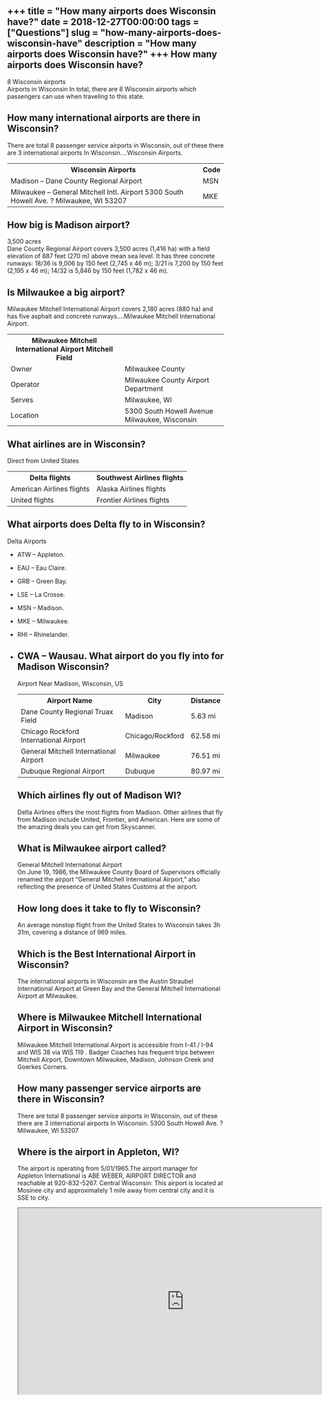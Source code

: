 +++
title = "How many airports does Wisconsin have?"
date = 2018-12-27T00:00:00
tags = ["Questions"]
slug = "how-many-airports-does-wisconsin-have"
description = "How many airports does Wisconsin have?"
+++
How many airports does Wisconsin have?
--------------------------------------

8 Wisconsin airports  
Airports in Wisconsin In total, there are 8 Wisconsin airports which passengers can use when traveling to this state.

How many international airports are there in Wisconsin?
-------------------------------------------------------

There are total 8 passenger service airports in Wisconsin, out of these there are 3 international airports In Wisconsin….Wisconsin Airports.

<table><tr><th>Wisconsin Airports</th><th>Code</th></tr><tr><td>Madison – Dane County Regional Airport</td><td>MSN</td></tr><tr><td>Milwaukee – General Mitchell Intl. Airport 5300 South Howell Ave. ? Milwaukee, WI 53207</td><td>MKE</td></tr></table>

How big is Madison airport?
---------------------------

3,500 acres  
Dane County Regional Airport covers 3,500 acres (1,416 ha) with a field elevation of 887 feet (270 m) above mean sea level. It has three concrete runways: 18/36 is 9,006 by 150 feet (2,745 x 46 m); 3/21 is 7,200 by 150 feet (2,195 x 46 m); 14/32 is 5,846 by 150 feet (1,782 x 46 m).

Is Milwaukee a big airport?
---------------------------

Milwaukee Mitchell International Airport covers 2,180 acres (880 ha) and has five asphalt and concrete runways….Milwaukee Mitchell International Airport.

<table><tr><th>Milwaukee Mitchell International Airport Mitchell Field</th></tr><tr><td>Owner</td><td>Milwaukee County</td></tr><tr><td>Operator</td><td>Milwaukee County Airport Department</td></tr><tr><td>Serves</td><td>Milwaukee, WI</td></tr><tr><td>Location</td><td>5300 South Howell Avenue Milwaukee, Wisconsin</td></tr></table>

What airlines are in Wisconsin?
-------------------------------

Direct from United States

<table><tr><th>Delta flights</th><th>Southwest Airlines flights</th></tr><tr><td>American Airlines flights</td><td>Alaska Airlines flights</td></tr><tr><td>United flights</td><td>Frontier Airlines flights</td></tr></table>

What airports does Delta fly to in Wisconsin?
---------------------------------------------

Delta Airports

- ATW – Appleton.
- EAU – Eau Claire.
- GRB – Green Bay.
- LSE – La Crosse.
- MSN – Madison.
- MKE – Milwaukee.
- RHI – Rhinelander.
- CWA – Wausau. What airport do you fly into for Madison Wisconsin?
    ---------------------------------------------------
    
    Airport Near Madison, Wisconsin, US
    
    <table><tr><th>Airport Name</th><th>City</th><th>Distance</th></tr><tr><td>Dane County Regional Truax Field</td><td>Madison</td><td>5.63 mi</td></tr><tr><td>Chicago Rockford International Airport</td><td>Chicago/Rockford</td><td>62.58 mi</td></tr><tr><td>General Mitchell International Airport</td><td>Milwaukee</td><td>76.51 mi</td></tr><tr><td>Dubuque Regional Airport</td><td>Dubuque</td><td>80.97 mi</td></tr></table>
    
    Which airlines fly out of Madison WI?
    -------------------------------------
    
    Delta Airlines offers the most flights from Madison. Other airlines that fly from Madison include United, Frontier, and American. Here are some of the amazing deals you can get from Skyscanner.
    
    What is Milwaukee airport called?
    ---------------------------------
    
    General Mitchell International Airport  
    On June 19, 1986, the Milwaukee County Board of Supervisors officially renamed the airport “General Mitchell International Airport,” also reflecting the presence of United States Customs at the airport.
    
    How long does it take to fly to Wisconsin?
    ------------------------------------------
    
    An average nonstop flight from the United States to Wisconsin takes 3h 31m, covering a distance of 969 miles.
    
    Which is the Best International Airport in Wisconsin?
    -----------------------------------------------------
    
    The international airports in Wisconsin are the Austin Straubel International Airport at Green Bay and the General Mitchell International Airport at Milwaukee.
    
    Where is Milwaukee Mitchell International Airport in Wisconsin?
    ---------------------------------------------------------------
    
    Milwaukee Mitchell International Airport is accessible from I-41 / I-94 and WIS 38 via WIS 119 . Badger Coaches has frequent trips between Mitchell Airport, Downtown Milwaukee, Madison, Johnson Creek and Goerkes Corners.
    
    How many passenger service airports are there in Wisconsin?
    -----------------------------------------------------------
    
    There are total 8 passenger service airports in Wisconsin, out of these there are 3 international airports In Wisconsin. 5300 South Howell Ave. ? Milwaukee, WI 53207
    
    Where is the airport in Appleton, WI?
    -------------------------------------
    
    The airport is operating from 5/01/1965.The airport manager for Appleton International is ABE WEBER, AIRPORT DIRECTOR and reachable at 920-832-5267. Central Wisconsin: This airport is located at Mosinee city and approximately 1 mile away from central city and it is SSE to city.
    
    <iframe allow="accelerometer; autoplay; clipboard-write; encrypted-media; gyroscope; picture-in-picture" allowfullscreen="" class="__youtube_prefs__  epyt-is-override  no-lazyload" data-no-lazy="1" data-origheight="433" data-origwidth="770" data-skipgform_ajax_framebjll="" height="433" id="_ytid_39423" loading="lazy" src="https://www.youtube.com/embed/Uj-b7lxgII8?enablejsapi=1&autoplay=0&cc_load_policy=0&cc_lang_pref=&iv_load_policy=1&loop=0&modestbranding=0&rel=1&fs=1&playsinline=0&autohide=2&theme=dark&color=red&controls=1&" title="YouTube player" width="770"></iframe>